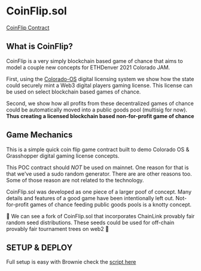 # CoinFlip.sol 
[CoinFlip Contract](../contracts/CoinFlip.sol) 


## What is CoinFlip?
CoinFlip is a very simply blockchain based game of chance that aims to model a couple new concepts for ETHDenver 2021 Colorado JAM. 

First, using the [Colorado-OS](https://github.com/Colorado-OS/eth-contracts) digital licensing system we show how the state could securely mint a Web3 digital players gaming license. This license can be used on select blockchain based games of chance. 

Second, we show how all profits from these decentralized games of chance could be automatically moved into a public goods pool (multisig for now). **Thus creating a licensed blockchain based non-for-profit game of chance**

## Game Mechanics 
This is a simple quick coin flip game contract built to demo Colorado OS & Grasshopper digital gaming license concepts. 

This POC contract should _NOT_ be used on mainnet. One reason for that is that we've used a sudo random generator. There are are other reasons too. Some of those reason are not related to the technology. 

CoinFlip.sol was developed as one piece of a larger poof of concept. Many details and features of a good game have been intentionally left out. Not-for-profit games of chance feeding public goods pools is a knotty concept. 

💎 We can see a fork of CoinFlip.sol that incorporates ChainLink provably fair random seed distributions. These seeds could be used for off-chain provably fair tournament trees on web2 💎    

## SETUP & DEPLOY 
Full setup is easy with Brownie check the [script here](../scripts/rinkeby-eth-denver-poc.py) 





